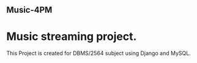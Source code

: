 ## Music-4PM 
# Music streaming project.
This Project is created for DBMS/2564 subject using Django and MySQL.
